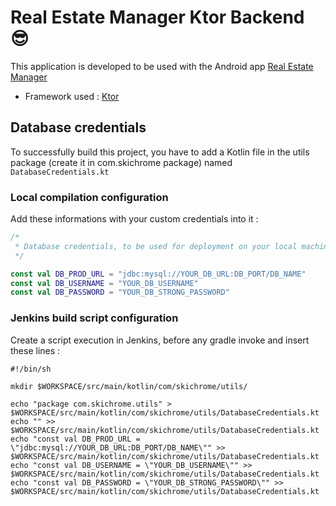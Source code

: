 # Real Estate Manager Ktor Backend  :sunglasses:

This application is developed to be used with the Android app 
[Real Estate Manager](https://github.com/skichrome/RealEstateManager)

* Framework used : [Ktor](https://ktor.io/)

## Database credentials
To successfully build this project, you have to add a Kotlin file in the utils package (create it in com.skichrome package) named `DatabaseCredentials.kt`

### Local compilation configuration
Add these informations with your custom credentials into it :

```Kotlin
/*
 * Database credentials, to be used for deployment on your local machine.
 */

const val DB_PROD_URL = "jdbc:mysql://YOUR_DB_URL:DB_PORT/DB_NAME"
const val DB_USERNAME = "YOUR_DB_USERNAME"
const val DB_PASSWORD = "YOUR_DB_STRONG_PASSWORD"
```

### Jenkins build script configuration
Create a script execution in Jenkins, before any gradle invoke and insert these lines :

```Shell
#!/bin/sh

mkdir $WORKSPACE/src/main/kotlin/com/skichrome/utils/

echo "package com.skichrome.utils" > $WORKSPACE/src/main/kotlin/com/skichrome/utils/DatabaseCredentials.kt
echo "" >> $WORKSPACE/src/main/kotlin/com/skichrome/utils/DatabaseCredentials.kt
echo "const val DB_PROD_URL = \"jdbc:mysql://YOUR_DB_URL:DB_PORT/DB_NAME\"" >> $WORKSPACE/src/main/kotlin/com/skichrome/utils/DatabaseCredentials.kt
echo "const val DB_USERNAME = \"YOUR_DB_USERNAME\"" >> $WORKSPACE/src/main/kotlin/com/skichrome/utils/DatabaseCredentials.kt
echo "const val DB_PASSWORD = \"YOUR_DB_STRONG_PASSWORD\"" >> $WORKSPACE/src/main/kotlin/com/skichrome/utils/DatabaseCredentials.kt
```
